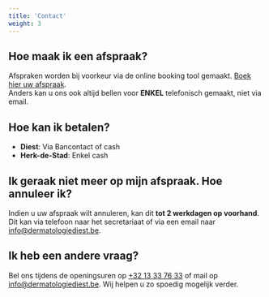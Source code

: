 ```yaml
---
title: 'Contact'
weight: 3
---
```


## Hoe maak ik een afspraak?
Afspraken worden bij voorkeur via de online booking tool gemaakt. [Boek hier uw afspraak](https://uwagenda.myorganizer.online/?VGxSVk5FMTZhRVZaVjJSMFdWaEpNbFo1UlhsT1dFMTBUa2hrVWxJeGFFbE5WbGswVG10R1FsVnJiRTlTUlU1UFZteFdTMUpFClNrNVRhemxIVFVSUk5GcEhSVEZNTUVKckNscFlTblJaV0ZKMllrYzVibUZYVm10aFYxWjZaRU0xYVZwVE9YTlBha1YyWVhwdwpkMWxZVVhaYWFuQnFZbms1YlU5dGFERk1NbGsyV1c1VmRscHFjREphVXpnOQ==).\
Anders kan u ons ook altijd bellen voor **ENKEL** telefonisch gemaakt, niet via email.

## Hoe kan ik betalen?
* **Diest**: Via Bancontact of cash
* **Herk-de-Stad**: Enkel cash

## Ik geraak niet meer op mijn afspraak. Hoe annuleer ik?
Indien u uw afspraak wilt annuleren, kan dit **tot 2 werkdagen op voorhand**.
Dit kan via telefoon naar het secretariaat of via een email naar <info@dermatologiediest.be>.

## Ik heb een andere vraag?
Bel ons tijdens de openingsuren op [+32 13 33 76 33](tel:+3213337633) of mail op <info@dermatologiediest.be>. Wij helpen u zo spoedig mogelijk verder.
